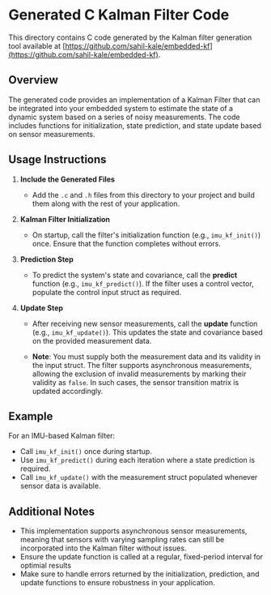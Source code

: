 # Generated C Kalman Filter Code

This directory contains C code generated by the Kalman filter generation tool available at [https://github.com/sahil-kale/embedded-kf](https://github.com/sahil-kale/embedded-kf).

## Overview

The generated code provides an implementation of a Kalman Filter that can be integrated into your embedded system to estimate the state of a dynamic system based on a series of noisy measurements. The code includes functions for initialization, state prediction, and state update based on sensor measurements.

## Usage Instructions

1. **Include the Generated Files**
   - Add the `.c` and `.h` files from this directory to your project and build them along with the rest of your application.

2. **Kalman Filter Initialization**
   - On startup, call the filter's initialization function (e.g., `imu_kf_init()`) once. Ensure that the function completes without errors.

3. **Prediction Step**
   - To predict the system's state and covariance, call the **predict** function (e.g., `imu_kf_predict()`). If the filter uses a control vector, populate the control input struct as required.

4. **Update Step**
   - After receiving new sensor measurements, call the **update** function (e.g., `imu_kf_update()`). This updates the state and covariance based on the provided measurement data.
   
   - **Note**: You must supply both the measurement data and its validity in the input struct. The filter supports asynchronous measurements, allowing the exclusion of invalid measurements by marking their validity as `false`. In such cases, the sensor transition matrix is updated accordingly.

## Example

For an IMU-based Kalman filter:

- Call `imu_kf_init()` once during startup.
- Use `imu_kf_predict()` during each iteration where a state prediction is required.
- Call `imu_kf_update()` with the measurement struct populated whenever sensor data is available.

## Additional Notes

- This implementation supports asynchronous sensor measurements, meaning that sensors with varying sampling rates can still be incorporated into the Kalman filter without issues.
- Ensure the update function is called at a regular, fixed-period interval for optimial results
- Make sure to handle errors returned by the initialization, prediction, and update functions to ensure robustness in your application.

